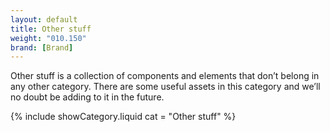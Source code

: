 ```yaml
---
layout: default
title: Other stuff
weight: "010.150"
brand: [Brand]
---
```


<div class="col-sm-8 col-sm-offset-4">
	Other stuff is a collection of components and elements that don&rsquo;t belong in any other category. There are some useful assets in this category and
	we&rsquo;ll no doubt be adding to it in the future.
</div>

{% include showCategory.liquid  cat = "Other stuff" %}